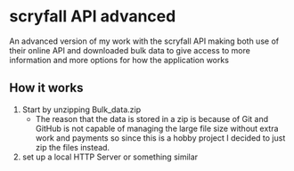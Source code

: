 # scryfall API advanced
 An advanced version of my work with the scryfall API making both use of their online API and downloaded bulk data to give access to more information and more options for how the application works

## How it works
1. Start by unzipping Bulk_data.zip
   * The reason that the data is stored in a zip is because of Git and GitHub is not capable of managing the large file size without extra work and payments so since this is a hobby project I decided to just zip the files instead.
2. set up a local HTTP Server or something similar 
